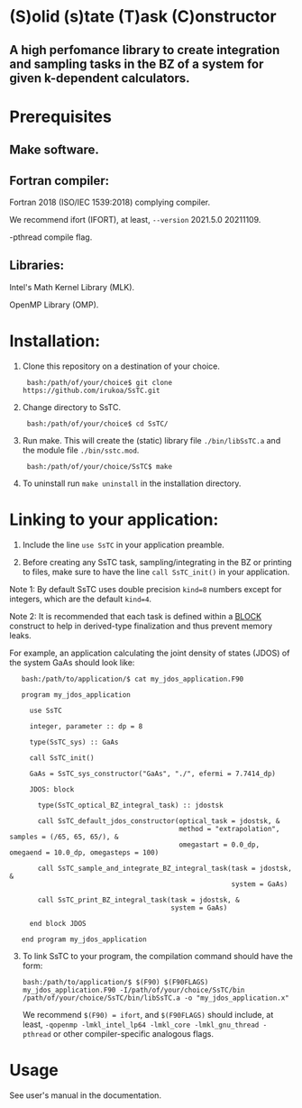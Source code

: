 # (S)olid (s)tate (T)ask (C)onstructor

## A high perfomance library to create integration and sampling tasks in the BZ of a system for given k-dependent calculators.

# Prerequisites

## Make software.

## Fortran compiler:

Fortran 2018 (ISO/IEC 1539:2018) complying compiler.

We recommend ifort (IFORT), at least, `--version` 2021.5.0 20211109.

-pthread compile flag.

## Libraries:

Intel's Math Kernel Library (MLK).

OpenMP Library (OMP).

# Installation:

1. Clone this repository on a destination of your choice.

        bash:/path/of/your/choice$ git clone https://github.com/irukoa/SsTC.git

2. Change directory to SsTC.

        bash:/path/of/your/choice$ cd SsTC/

3. Run make. This will create the (static) library file `./bin/libSsTC.a` and the module file `./bin/sstc.mod`.

        bash:/path/of/your/choice/SsTC$ make

4. To uninstall run `make uninstall` in the installation directory.

# Linking to your application:

1. Include the line `use SsTC` in your application preamble.

2. Before creating any SsTC task, sampling/integrating in the BZ or printing to files, make sure to have the line `call SsTC_init()` in your application.

Note 1: By default SsTC uses double precision `kind=8` numbers except for integers, which are the default `kind=4`.

Note 2: It is recommended that each task is defined within a [BLOCK](https://www.intel.com/content/www/us/en/docs/fortran-compiler/developer-guide-reference/2023-0/block.html)
 construct to help in derived-type finalization and thus prevent memory leaks.

For example, an application calculating the joint density of states (JDOS) of the system GaAs should look like:

       bash:/path/to/application/$ cat my_jdos_application.F90
<!-- tsk -->
       program my_jdos_application

         use SsTC

         integer, parameter :: dp = 8

         type(SsTC_sys) :: GaAs

         call SsTC_init()

         GaAs = SsTC_sys_constructor("GaAs", "./", efermi = 7.7414_dp)

         JDOS: block

           type(SsTC_optical_BZ_integral_task) :: jdostsk

           call SsTC_default_jdos_constructor(optical_task = jdostsk, &
                                              method = "extrapolation", samples = (/65, 65, 65/), &
                                              omegastart = 0.0_dp, omegaend = 10.0_dp, omegasteps = 100)

           call SsTC_sample_and_integrate_BZ_integral_task(task = jdostsk, &
                                                           system = GaAs)

           call SsTC_print_BZ_integral_task(task = jdostsk, &
                                            system = GaAs)

         end block JDOS

       end program my_jdos_application

3. To link SsTC to your program, the compilation command should have the form:

       bash:/path/to/application/$ $(F90) $(F90FLAGS) my_jdos_application.F90 -I/path/of/your/choice/SsTC/bin /path/of/your/choice/SsTC/bin/libSsTC.a -o "my_jdos_application.x"

   We recommend `$(F90) = ifort`, and `$(F90FLAGS)` should include, at least, `-qopenmp -lmkl_intel_lp64 -lmkl_core -lmkl_gnu_thread -pthread` or other compiler-specific analogous flags.

# Usage

See user's manual in the documentation.
